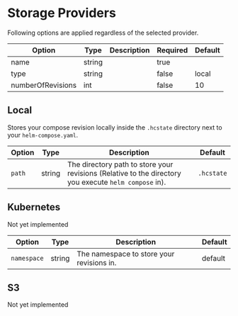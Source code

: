 # Storage Providers

Following options are applied regardless of the selected provider.

| Option            | Type   | Description | Required | Default |
| ----------------- | ------ | ----------- | -------- | ------- |
| name              | string |             | true     |         |
| type              | string |             | false    | local   |
| numberOfRevisions | int    |             | false    | 10      |

## Local

Stores your compose revision locally inside the `.hcstate` directory next to your `helm-compose.yaml`.

| Option | Type   | Description                                                                                           | Default    |
| ------ | ------ | ----------------------------------------------------------------------------------------------------- | ---------- |
| `path` | string | The directory path to store your revisions (Relative to the directory you execute `helm compose` in). | `.hcstate` |

## Kubernetes

Not yet implemented

| Option      | Type   | Description                               | Default |
| ----------- | ------ | ----------------------------------------- | ------- |
| `namespace` | string | The namespace to store your revisions in. | default |

## S3

Not yet implemented
